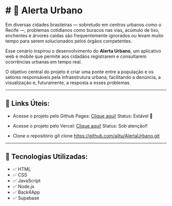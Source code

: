 # # 📌 Alerta Urbano

Em diversas cidades brasileiras — sobretudo em centros urbanos como o Recife —, 
problemas cotidianos como buracos nas vias, acúmulo de lixo, enchentes e árvores 
caídas são frequentemente ignorados ou levam muito tempo para serem solucionados 
pelos órgãos competentes.

Esse cenário inspirou o desenvolvimento do **Alerta Urbano**, um aplicativo web e 
mobile que permite aos cidadãos registrarem e consultarem ocorrências urbanas em 
tempo real.

O objetivo central do projeto é criar uma ponte entre a população e os setores 
responsáveis pela infraestrutura urbana, facilitando a denúncia, a visualização e, 
futuramente, a resposta a esses problemas.

---

## 🚀 Links Úteis:

- Acesse o projeto pelo Github Pages:
[Clique aqui!](https://ailtu.github.io/AlertaUrbano/)
Status: Estável 🚀


- Acesse o projeto pelo Vercel:
[Clique aqui!](https://alerta-urbano-ebon.vercel.app)
Status: Sob atenção‼️


- Clone o repositório
git clone https://github.com/ailtu/AlertaUrbano.git

---

## 🚀 Tecnologias Utilizadas:

- ✅ HTML
- ✅ CSS
- ✅ JavaScript
- ✅ Node.js
- ✅ Back4App
- ✅ Supabase
